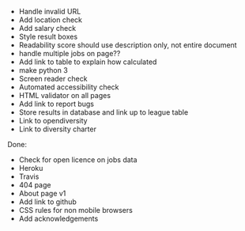 
* Handle invalid URL
* Add location check
* Add salary check
* Style result boxes
* Readability score should use description only, not entire document
* handle multiple jobs on page??
* Add link to table to explain how calculated
* make python 3
* Screen reader check
* Automated accessibility check
* HTML validator on all pages
* Add link to report bugs
* Store results in database and link up to league table
* Link to opendiversity
* Link to diversity charter

Done:
* Check for open licence on jobs data
* Heroku
* Travis
* 404 page
* About page v1
* Add link to github
* CSS rules for non mobile browsers
* Add acknowledgements